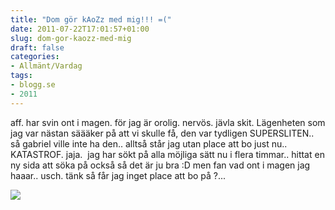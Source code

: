 ```yaml
---
title: "Dom gör kAoZz med mig!!! =("
date: 2011-07-22T17:01:57+01:00
slug: dom-gor-kaozz-med-mig
draft: false
categories:
- Allmänt/Vardag
tags:
- blogg.se
- 2011
---
```

aff. har svin ont i magen. för jag är orolig. nervös. jävla skit. Lägenheten som jag var nästan säääker på att vi skulle få, den var tydligen SUPERSLITEN.. så gabriel ville inte ha den.. alltså står jag utan place att bo just nu.. KATASTROF. jaja.  jag har sökt på alla möjliga sätt nu i flera timmar.. hittat en ny sida att söka på också så det är ju bra :D men fan vad ont i magen jag haaar.. usch. tänk så får jag inget place att bo på ?...  
  
![](/assets/images/blogg.se/8_2_105_158382781.gif)
